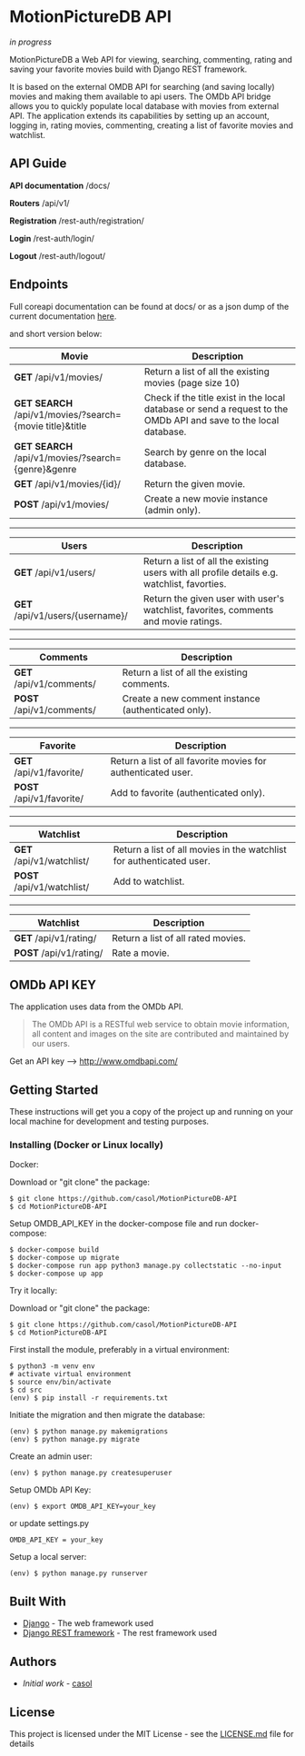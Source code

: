 # MotionPictureDB API
*in progress*

MotionPictureDB a Web API for viewing, searching, commenting, rating and saving your favorite movies build with Django REST framework.

It is based on the external OMDB API for searching (and saving locally) movies and making them available to api users.
The OMDb API bridge allows you to quickly populate local database with movies from external API. The application extends its capabilities by setting up an account, logging in, rating movies, commenting, creating a list of favorite movies and watchlist.

## API Guide 
**API documentation** /docs/

**Routers** /api/v1/

**Registration** /rest-auth/registration/
 
**Login**
/rest-auth/login/

**Logout**
/rest-auth/logout/

## Endpoints
Full coreapi documentation can be found at docs/ or as a json dump of the current documentation [here](https://github.com/casol/MotionPictureDB-API/blob/master/mpdb_api_docs.json).

and
short version below:

Movie | Description
------------ | -------------
|**GET** /api/v1/movies/ | Return a list of all the existing movies (page size 10)|
|**GET SEARCH** /api/v1/movies/?search={movie title}&title | Check if the title exist in the local database or send a request to the OMDb API and save to the local database.|
|**GET SEARCH** /api/v1/movies/?search={genre}&genre | Search by genre on the local database.|
|**GET** /api/v1/movies/{id}/ | Return the given movie.
|**POST** /api/v1/movies/ | Create a new movie instance (admin only).|

***

Users | Description
------------ | -------------
|**GET** /api/v1/users/ | Return a list of all the existing users with all profile details e.g. watchlist, favorties. |
|**GET** /api/v1/users/{username}/ | Return the given user with user's watchlist, favorites, comments and movie ratings. |

***

Comments | Description
------------ | -------------
|**GET** /api/v1/comments/ | Return a list of all the existing comments. |
|**POST** /api/v1/comments/ | Create a new comment instance (authenticated only). |

***

Favorite | Description
------------ | -------------
|**GET** /api/v1/favorite/ | Return a list of all favorite movies for authenticated user. |
|**POST** /api/v1/favorite/ | Add to favorite (authenticated only). |

***
Watchlist | Description
------------ | -------------
|**GET** /api/v1/watchlist/ | Return a list of all movies in the watchlist for authenticated user. |
|**POST** /api/v1/watchlist/ |Add to watchlist.|

***

Watchlist | Description
------------ | -------------
|**GET** /api/v1/rating/ | Return a list of all rated movies. |
|**POST** /api/v1/rating/ | Rate a movie. |


## OMDb API KEY

The application uses data from the OMDb API.

>The OMDb API is a RESTful web service to obtain movie information, all content and images on the site are contributed and maintained by our users.

Get an API key --> http://www.omdbapi.com/

## Getting Started

These instructions will get you a copy of the project up and running on your local machine for development and testing purposes.

### Installing (Docker or Linux locally)

Docker:

Download or "git clone" the package:
```
$ git clone https://github.com/casol/MotionPictureDB-API
$ cd MotionPictureDB-API
```
Setup OMDB_API_KEY in the docker-compose file and run docker-compose:
```
$ docker-compose build
$ docker-compose up migrate
$ docker-compose run app python3 manage.py collectstatic --no-input
$ docker-compose up app
```
Try it locally:

Download or "git clone" the package:
```
$ git clone https://github.com/casol/MotionPictureDB-API
$ cd MotionPictureDB-API
```
First install the module, preferably in a virtual environment:
```
$ python3 -m venv env
# activate virtual environment
$ source env/bin/activate
$ cd src
(env) $ pip install -r requirements.txt
```
Initiate the migration and then migrate the database:
```
(env) $ python manage.py makemigrations
(env) $ python manage.py migrate
```
Create an admin user:
```
(env) $ python manage.py createsuperuser
```
Setup OMDb API Key:
```
(env) $ export OMDB_API_KEY=your_key
```
or update settings.py
```
OMDB_API_KEY = your_key
```
Setup a local server:
```
(env) $ python manage.py runserver
```


## Built With

* [Django](https://www.djangoproject.com/) - The web framework used
* [Django REST framework](https://www.django-rest-framework.org/) - The rest framework used


## Authors

*  *Initial work* - [casol](https://github.com/casol)

## License

This project is licensed under the MIT License - see the [LICENSE.md](https://github.com/casol/MotionPictureDB-API/blob/master/LICENSE.md) file for details
